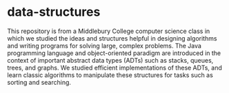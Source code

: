 # data-structures
This repository is from a Middlebury College computer science class in which we studied the ideas and structures helpful in designing algorithms and writing programs for solving large, complex problems. 
The Java programming language and object-oriented paradigm are introduced in the context of important abstract data types (ADTs) such as stacks, queues, trees, and graphs. 
We studied efficient implementations of these ADTs, and learn classic algorithms to manipulate these structures for tasks such as sorting and searching.
